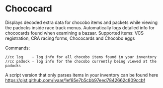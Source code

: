 Chococard
===
Displays decoded extra data for chocobo items and packets while viewing the padocks inside race track menus.
Automatically logs detailed info for chococards found when examining a bazaar.
Supported items: VCS registration, CRA racing forms, Chococards and Chocobo eggs

Commands:
```
//cc log    - log info for all chocobo items found in your inventory
//cc padock - log info for the chocobo currently being viewed at the padocks
```

A script version that only parses items in your inventory can be found here https://gist.github.com/Ivaar/1ef85e7b5cbb97eed7842662c809ccbf
